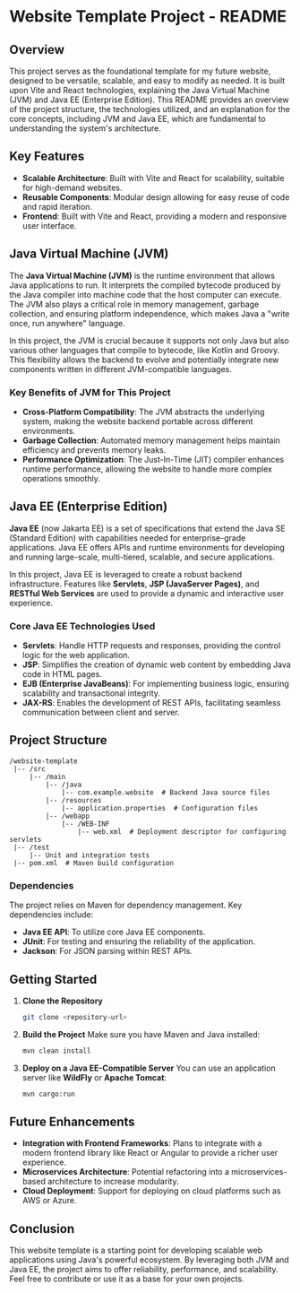 # Website Template Project - README

## Overview

This project serves as the foundational template for my future website, designed to be versatile, scalable, and easy to modify as needed. It is built upon Vite and React technologies, explaining the Java Virtual Machine (JVM) and Java EE (Enterprise Edition). This README provides an overview of the project structure, the technologies utilized, and an explanation for the core concepts, including JVM and Java EE, which are fundamental to understanding the system's architecture.

## Key Features
- **Scalable Architecture**: Built with Vite and React for scalability, suitable for high-demand websites.
- **Reusable Components**: Modular design allowing for easy reuse of code and rapid iteration.
- **Frontend**: Built with Vite and React, providing a modern and responsive user interface.

## Java Virtual Machine (JVM)

The **Java Virtual Machine (JVM)** is the runtime environment that allows Java applications to run. It interprets the compiled bytecode produced by the Java compiler into machine code that the host computer can execute. The JVM also plays a critical role in memory management, garbage collection, and ensuring platform independence, which makes Java a "write once, run anywhere" language.

In this project, the JVM is crucial because it supports not only Java but also various other languages that compile to bytecode, like Kotlin and Groovy. This flexibility allows the backend to evolve and potentially integrate new components written in different JVM-compatible languages.

### Key Benefits of JVM for This Project
- **Cross-Platform Compatibility**: The JVM abstracts the underlying system, making the website backend portable across different environments.
- **Garbage Collection**: Automated memory management helps maintain efficiency and prevents memory leaks.
- **Performance Optimization**: The Just-In-Time (JIT) compiler enhances runtime performance, allowing the website to handle more complex operations smoothly.

## Java EE (Enterprise Edition)

**Java EE** (now Jakarta EE) is a set of specifications that extend the Java SE (Standard Edition) with capabilities needed for enterprise-grade applications. Java EE offers APIs and runtime environments for developing and running large-scale, multi-tiered, scalable, and secure applications.

In this project, Java EE is leveraged to create a robust backend infrastructure. Features like **Servlets**, **JSP (JavaServer Pages)**, and **RESTful Web Services** are used to provide a dynamic and interactive user experience.

### Core Java EE Technologies Used
- **Servlets**: Handle HTTP requests and responses, providing the control logic for the web application.
- **JSP**: Simplifies the creation of dynamic web content by embedding Java code in HTML pages.
- **EJB (Enterprise JavaBeans)**: For implementing business logic, ensuring scalability and transactional integrity.
- **JAX-RS**: Enables the development of REST APIs, facilitating seamless communication between client and server.

## Project Structure

```
/website-template
 |-- /src
     |-- /main
         |-- /java
             |-- com.example.website  # Backend Java source files
         |-- /resources
             |-- application.properties  # Configuration files
         |-- /webapp
             |-- /WEB-INF
                 |-- web.xml  # Deployment descriptor for configuring servlets
 |-- /test
     |-- Unit and integration tests
 |-- pom.xml  # Maven build configuration
```

### Dependencies
The project relies on Maven for dependency management. Key dependencies include:
- **Java EE API**: To utilize core Java EE components.
- **JUnit**: For testing and ensuring the reliability of the application.
- **Jackson**: For JSON parsing within REST APIs.

## Getting Started

1. **Clone the Repository**
   ```bash
   git clone <repository-url>
   ```

2. **Build the Project**
   Make sure you have Maven and Java installed:
   ```bash
   mvn clean install
   ```

3. **Deploy on a Java EE-Compatible Server**
   You can use an application server like **WildFly** or **Apache Tomcat**:
   ```bash
   mvn cargo:run
   ```

## Future Enhancements
- **Integration with Frontend Frameworks**: Plans to integrate with a modern frontend library like React or Angular to provide a richer user experience.
- **Microservices Architecture**: Potential refactoring into a microservices-based architecture to increase modularity.
- **Cloud Deployment**: Support for deploying on cloud platforms such as AWS or Azure.

## Conclusion
This website template is a starting point for developing scalable web applications using Java's powerful ecosystem. By leveraging both JVM and Java EE, the project aims to offer reliability, performance, and scalability. Feel free to contribute or use it as a base for your own projects.